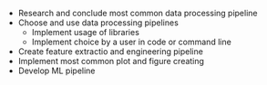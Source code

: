 - Research and conclude most common data processing pipeline
- Choose and use data processing pipelines
    - Implement usage of libraries
    - Implement choice by a user in code or command line
- Create feature extractio and engineering pipeline
- Implement most common plot and figure creating
- Develop ML pipeline 

